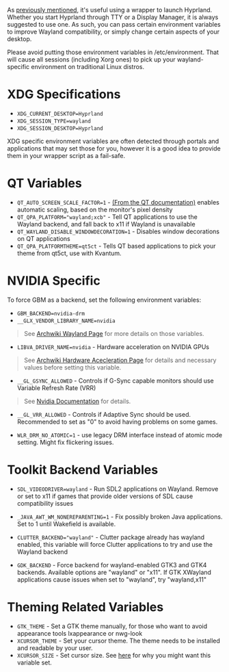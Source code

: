 As  [previously mentioned](../Getting%20Started/Quick-start.md#wrapping-the-launcher-recommended), it's 
useful using a wrapper to launch Hyprland. Whether you start Hyprland through TTY or a Display 
Manager, it is always suggested to use one. As such, you can pass certain environment 
variables to improve Wayland compatibility, or simply change certain aspects of your desktop.

Please avoid putting those environment variables in /etc/environment. That will cause all
sessions (including Xorg ones) to pick up your wayland-specific environment on traditional
Linux distros.

# XDG Specifications

- `XDG_CURRENT_DESKTOP=Hyprland`
- `XDG_SESSION_TYPE=wayland`
- `XDG_SESSION_DESKTOP=Hyprland`

XDG specific environment variables are often detected through portals and applications that may
set those for you, however it is a good idea to provide them in your wrapper script as a fail-safe.

# QT Variables

- `QT_AUTO_SCREEN_SCALE_FACTOR=1` - [(From the QT documentation)](https://doc.qt.io/qt-5/highdpi.html)
enables automatic scaling, based on the monitor's pixel density
- `QT_QPA_PLATFORM="wayland;xcb"` - Tell QT applications to use the Wayland backend, and fall back to x11 if Wayland is unavailable
- `QT_WAYLAND_DISABLE_WINDOWDECORATION=1` - Disables window decorations on QT applications
- `QT_QPA_PLATFORMTHEME=qt5ct` - Tells QT based applications to pick your theme from qt5ct, use with Kvantum.

# NVIDIA Specific

To force GBM as a backend, set the following environment variables:

- `GBM_BACKEND=nvidia-drm`
- `__GLX_VENDOR_LIBRARY_NAME=nvidia`

> See [Archwiki Wayland Page](https://wiki.archlinux.org/title/Wayland#Requirements) for more details on those variables.

- `LIBVA_DRIVER_NAME=nvidia` - Hardware acceleration on NVIDIA GPUs

> See [Archwiki Hardware Acecleration Page](https://wiki.archlinux.org/title/Hardware_video_acceleration)
> for details and necessary values before setting this variable.

- `__GL_GSYNC_ALLOWED` - Controls if G-Sync capable monitors should use Variable Refresh Rate (VRR)

> See [Nvidia Documentation](https://download.nvidia.com/XFree86/Linux-32bit-ARM/375.26/README/openglenvvariables.html) for details.

- `__GL_VRR_ALLOWED` - Controls if Adaptive Sync should be used. Recommended to set as "0" to avoid having problems on some games.

- `WLR_DRM_NO_ATOMIC=1` - use legacy DRM interface instead of atomic mode setting. Might fix flickering issues.

# Toolkit Backend Variables

- `SDL_VIDEODRIVER=wayland` - Run SDL2 applications on Wayland. Remove or set to x11 if games that provide older versions of SDL cause
  compatibility issues
- `_JAVA_AWT_WM_NONEREPARENTING=1` - Fix possibly broken Java applications. Set to 1 until Wakefield is available.
- `CLUTTER_BACKEND="wayland"` - Clutter package already has wayland enabled, this variable will force Clutter applications
  to try and use the Wayland backend

- `GDK_BACKEND` - Force backend for wayland-enabled GTK3 and GTK4 backends. Available options are "wayland" or "x11". If GTK XWayland
  applications cause issues when set to "wayland", try "wayland,x11"

# Theming Related Variables

- `GTK_THEME` - Set a GTK theme manually, for those who want to avoid appearance tools lxappearance or nwg-look
- `XCURSOR_THEME` - Set your cursor theme. The theme needs to be installed and readable by your user.
- `XCURSOR_SIZE` - Set cursor size. See [here](../../FAQ/) for why you might want this variable set.
